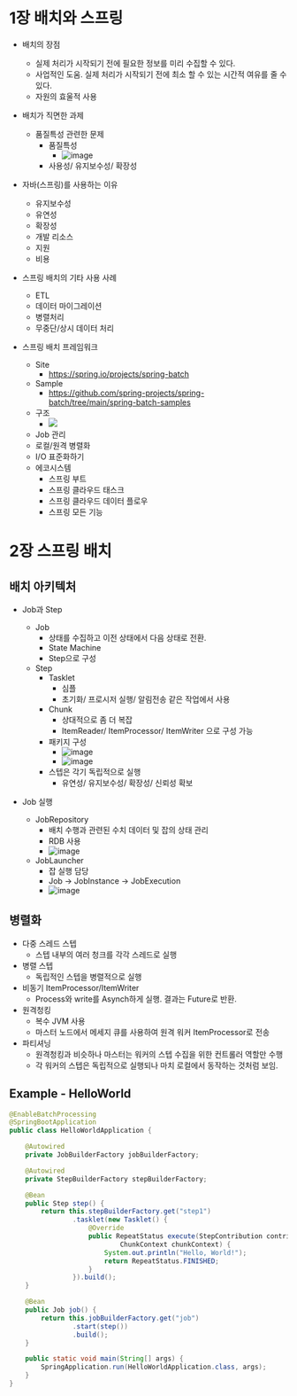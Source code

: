# 1장 배치와 스프링


- 배치의 장점
  - 실제 처리가 시작되기 전에 필요한 정보를 미리 수집할 수 있다.
  - 사업적인 도움. 실제 처리가 시작되기 전에 최소 할 수 있는 시간적 여유를 줄 수 있다.
  - 자원의 효울적 사용


- 배치가 직면한 과제
  - 품질특성 관련한 문제
    - 품질특성      
      - ![image](https://user-images.githubusercontent.com/6725753/130757747-9e8e0d6f-c5c2-4077-8d70-ac82588f16f0.png)
    - 사용성/ 유지보수성/ 확장성


- 자바(스프링)를 사용하는 이유
  - 유지보수성 
  - 유연성 
  - 확장성
  - 개발 리소스
  - 지원
  - 비용

- 스프링 배치의 기타 사용 사례
  - ETL
  - 데이터 마이그레이션
  - 병렬처리
  - 무중단/상시 데이터 처리

- 스프링 배치 프레임워크
  - Site
    - https://spring.io/projects/spring-batch
  - Sample
    - https://github.com/spring-projects/spring-batch/tree/main/spring-batch-samples 
  - 구조
    - ![](https://docs.spring.io/spring-batch/docs/4.3.x/reference/html/images/spring-batch-layers.png)  
  - Job 관리
  - 로컬/원격 병렬화
  - I/O 표준화하기
  - 에코시스템
    - 스프링 부트
    - 스프링 클라우드 태스크
    - 스프링 클라우드 데이터 플로우
    - 스프링 모든 기능



# 2장 스프링 배치


## 배치 아키텍처
  - Job과 Step
    - Job
      - 상태를 수집하고 이전 상태에서 다음 상태로 전환.
      - State Machine
      - Step으로 구성
    - Step
      - Tasklet
        - 심플
        - 초기화/ 프로시저 실행/ 알림전송 같은 작업에서 사용
      - Chunk
        - 상대적으로 좀 더 복잡
        - ItemReader/ ItemProcessor/ ItemWriter 으로 구성 가능
      - 패키지 구성
        - ![image](https://user-images.githubusercontent.com/6725753/130740658-60dbc1f0-2251-4b8a-8598-9f8fa4cc1fb2.png)
        - ![image](https://user-images.githubusercontent.com/6725753/130754383-6e4eb525-f128-4ace-b795-fc0809dffa56.png)
      - 스텝은 각기 독립적으로 실행
        - 유연성/ 유지보수성/ 확장성/ 신뢰성 확보

  - Job 실행
    - JobRepository
      - 배치 수행과 관련된 수치 데이터 및 잡의 상태 관리
      - RDB 사용
      - ![image](https://user-images.githubusercontent.com/6725753/130741289-455685ad-b6be-4578-af1b-f8a3758471c2.png)
    - JobLauncher
      - 잡 실행 담당
      - Job -> JobInstance -> JobExecution
      - ![image](https://user-images.githubusercontent.com/6725753/130741634-39201b3b-3326-4823-915a-6718868f7694.png)

 
## 병렬화
 
- 다중 스레드 스텝
  - 스텝 내부의 여러 청크를 각각 스레드로 실행
- 병렬 스텝
  - 독립적인 스텝을 병렬적으로 실행
- 비동기 ItemProcessor/ItemWriter
  - Process와 write를 Asynch하게 실행. 결과는 Future로 반환.
- 원격청킹
  - 복수 JVM 사용
  - 마스터 노드에서 메세지 큐를 사용하여 원격 워커 ItemProcessor로 전송
- 파티셔닝
  - 원격청킹과 비슷하나 마스터는 워커의 스텝 수집을 위한 컨트롤러 역할만 수행
  - 각 워커의 스텝은 독립적으로 실행되나 마치 로컬에서 동작하는 것처럼 보임.


## Example - HelloWorld

```java
@EnableBatchProcessing
@SpringBootApplication
public class HelloWorldApplication {

	@Autowired
	private JobBuilderFactory jobBuilderFactory;

	@Autowired
	private StepBuilderFactory stepBuilderFactory;

	@Bean
	public Step step() {
		return this.stepBuilderFactory.get("step1")
				.tasklet(new Tasklet() {
					@Override
					public RepeatStatus execute(StepContribution contribution,
							ChunkContext chunkContext) {
						System.out.println("Hello, World!");
						return RepeatStatus.FINISHED;
					}
				}).build();
	}

	@Bean
	public Job job() {
		return this.jobBuilderFactory.get("job")
				.start(step())
				.build();
	}

	public static void main(String[] args) {
		SpringApplication.run(HelloWorldApplication.class, args);
	}
}

```






















